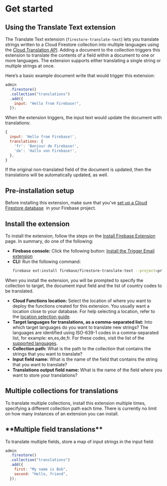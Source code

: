 # Get started

## **Using the Translate Text extension**

The Translate Text extension (`firestore-translate-text`) lets you translate strings written to a Cloud Firestore collection into multiple languages using the [Cloud Translation API](https://cloud.google.com/translate). Adding a document to the collection triggers this extension to translate the contents of a field within a document to one or more languages. The extension supports either translating a single string or multiple strings at once.

Here’s a basic example document write that would trigger this extension:

```js
admin
  .firestore()
  .collection("translations")
  .add({
    input: "Hello from Firebase!",
  });
```

When the extension triggers, the input text would update the document with translations:

```js
{
  input: 'Hello from Firebase!',
  translations: {
    'fr': 'Bonjour de Firebase!',
    'de': 'Hallo von Firebase!',
  },
}
```

If the original non-translated field of the document is updated, then the translations will be automatically updated, as well.

## **Pre-installation setup**

Before installing this extension, make sure that you've [set up a Cloud Firestore database](https://firebase.google.com/docs/firestore/quickstart)
 in your Firebase project.

## **Install the extension**

To install the extension, follow the steps on the [Install Firebase Extension](https://firebase.google.com/docs/extensions/install-extensions) page. In summary, do one of the following:

- **Firebase console:** Click the following button:
  [Install the Trigger Email extension](https://console.firebase.google.com/project/_/extensions/install?ref=firebase%2Ffirestore-translate-text)
- **CLI:** Run the following command:
  ```bash
  firebase ext:install firebase/firestore-translate-text --project=projectId-or-alias
  ```

When you install the extension, you will be prompted to specify the collection to target, the document input field and the list of country codes to be translated.

- **Cloud Functions location:**
  Select the location of where you want to deploy the functions created for this extension. You usually want a location close to your database. For help selecting a location, refer to the [location selection guide](https://firebase.google.com/docs/functions/locations).
- **Target languages for translations, as a comma-separated list:**
  Into which target languages do you want to translate new strings? The languages are identified using ISO-639-1 codes in a comma-separated list, for example: en,es,de,fr. For these codes, visit the list of the [supported languages](https://cloud.google.com/translate/docs/languages).
- **Collection path:**
  What is the path to the collection that contains the strings that you want to translate?
- **Input field name:**
  What is the name of the field that contains the string that you want to translate?
- **Translations output field name:**
  What is the name of the field where you want to store your translations?

## Multiple collections for translations

To translate multiple collections, install this extension multiple times, specifying a different collection path each time. There is currently no limit on how many instances of an extension you can install.

## \***\*Multiple field translations\*\***

To translate multiple fields, store a map of input strings in the input field:

```js
admin
  .firestore()
  .collection("translations")
  .add({
    first: "My name is Bob",
    second: "Hello, friend",
  });
```
